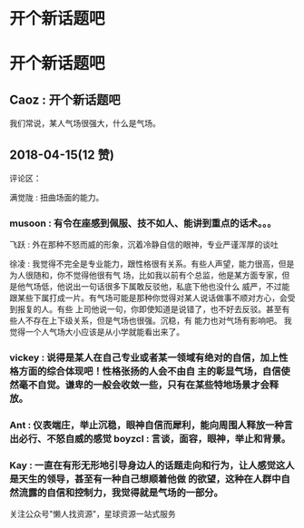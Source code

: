 # 开个新话题吧

# 开个新话题吧

## Caoz : 开个新话题吧

我们常说，某人气场很强大，什么是气场。

## 2018-04-15(12 赞)

评论区：

满觉陇 : 扭曲场面的能力。

### musoon : 有令在座感到佩服、技不如人、能讲到重点的话术。。。

飞跃 : 外在那种不怒而威的形象，沉着冷静自信的眼神，专业严谨浑厚的谈吐

徐凌 : 我觉得不完全是专业能力，跟性格很有关系。有些人声望，能力很高，但是为人很随和，你不觉得他很有气 场，比如我以前有个总监，他是某方面专家，但是他气场低，他说出一句话很多下属敢反驳他，私底下他也没什么 威严，不过能跟某些下属打成一片。有气场可能是那种你觉得对某人说话做事不顺对方心，会受到报复的人。有些 上司他说一句，你即使知道是说错了，也不好去反驳。甚至有些人不存在上下级关系，但是气场也很强。沉稳，有 能力也对气场有影响吧。 我觉得一个人气场大小应该是从小学就能看出来了。

### vickey : 说得是某人在自己专业或者某一领域有绝对的自信，加上性格方面的综合体现吧！性格张扬的人会不由自 主的彰显气场，自信使然毫不自觉。谦卑的一般会收敛一些，只有在某些特地场景才会释放。

### Ant : 仪表端庄，举止沉稳，眼神自信而犀利，能向周围人释放一种言出必行、不怒自威的感觉 boyzcl : 言谈，面容，眼神，举止和背景。

### Kay : 一直在有形无形地引导身边人的话题走向和行为，让人感觉这人是天生的领导，甚至有一种自己想顺着他做 的欲望，这种在人群中自然流露的自信和控制力，我觉得就是气场的一部分。

关注公众号"懒人找资源"，星球资源一站式服务